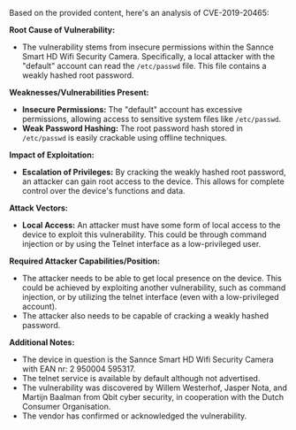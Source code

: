 Based on the provided content, here's an analysis of CVE-2019-20465:

**Root Cause of Vulnerability:**

*   The vulnerability stems from insecure permissions within the Sannce Smart HD Wifi Security Camera. Specifically, a local attacker with the "default" account can read the `/etc/passwd` file. This file contains a weakly hashed root password.

**Weaknesses/Vulnerabilities Present:**

*   **Insecure Permissions:** The "default" account has excessive permissions, allowing access to sensitive system files like `/etc/passwd`.
*   **Weak Password Hashing:** The root password hash stored in `/etc/passwd` is easily crackable using offline techniques.

**Impact of Exploitation:**

*   **Escalation of Privileges:** By cracking the weakly hashed root password, an attacker can gain root access to the device. This allows for complete control over the device's functions and data.

**Attack Vectors:**

*   **Local Access:** An attacker must have some form of local access to the device to exploit this vulnerability. This could be through command injection or by using the Telnet interface as a low-privileged user.

**Required Attacker Capabilities/Position:**

*   The attacker needs to be able to get local presence on the device. This could be achieved by exploiting another vulnerability, such as command injection, or by utilizing the telnet interface (even with a low-privileged account).
*   The attacker also needs to be capable of cracking a weakly hashed password.

**Additional Notes:**

* The device in question is the Sannce Smart HD Wifi Security Camera with EAN nr: 2 950004 595317.
* The telnet service is available by default although not advertised.
* The vulnerability was discovered by Willem Westerhof, Jasper Nota, and Martijn Baalman from Qbit cyber security, in cooperation with the Dutch Consumer Organisation.
* The vendor has confirmed or acknowledged the vulnerability.